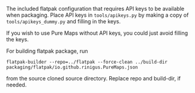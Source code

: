 The included flatpak configuration that requires API keys to be
available when packaging. Place API keys in `tools/apikeys.py` by
making a copy of `tools/apikeys_dummy.py` and filling in the keys.

If you wish to use Pure Maps without API keys, you could just avoid
filling the keys.

For building flatpak package, run

```
flatpak-builder --repo=../flatpak --force-clean ../build-dir packaging/flatpak/io.github.rinigus.PureMaps.json
```

from the source cloned source directory. Replace repo and build-dir, if needed.
